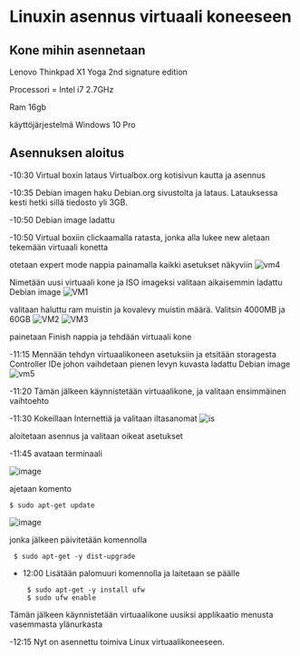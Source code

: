 # Linuxin asennus virtuaali koneeseen


## Kone mihin asennetaan
Lenovo Thinkpad X1 Yoga 2nd signature edition

Processori = Intel i7 2.7GHz

Ram 16gb

käyttöjärjestelmä Windows 10 Pro

## Asennuksen aloitus
-10:30 Virtual boxin lataus Virtualbox.org kotisivun kautta ja asennus

-10:35 Debian imagen haku Debian.org sivustolta ja lataus. Latauksessa kesti hetki sillä tiedosto yli 3GB. 

-10:50 Debian image ladattu

-10:50 Virtual boxiin clickaamalla ratasta, jonka alla lukee new aletaan tekemään virtuaali konetta

otetaan expert mode nappia painamalla kaikki asetukset näkyviin
![vm4](https://user-images.githubusercontent.com/112541753/213422360-59f31a04-44f5-4ed8-8a36-7b7117cdfcdd.JPG)


Nimetään uusi virtuaali kone ja ISO imageksi valitaan aikaisemmin ladattu Debian image
![VM1](https://user-images.githubusercontent.com/112541753/213416845-0092e788-b475-43ae-8350-9b85cb280b4a.JPG)


valitaan haluttu ram muistin ja kovalevy muistin määrä. Valitsin 4000MB ja 60GB
![VM2](https://user-images.githubusercontent.com/112541753/213422151-465bc8b7-e547-4a67-941e-d0372a590076.JPG)
![VM3](https://user-images.githubusercontent.com/112541753/213422257-42802c24-1bc8-4cf2-8479-1044edb65f82.JPG)


painetaan Finish nappia ja tehdään virtuaali kone

-11:15 Mennään tehdyn virtuaalikoneen asetuksiin ja etsitään storagesta Controller IDe johon vaihdetaan pienen levyn kuvasta ladattu Debian image
![vm5](https://user-images.githubusercontent.com/112541753/213422478-7ae928a7-7058-40c3-a381-0386f09210d0.JPG)


-11:20 Tämän jälkeen käynnistetään virtuaalikone, ja valitaan ensimmäinen vaihtoehto

-11:30 Kokeillaan Internettiä ja valitaan iltasanomat
![is](https://user-images.githubusercontent.com/112541753/213416290-69eabf82-3b7d-4f74-8022-0483f57b70a5.JPG)


aloitetaan asennus ja valitaan oikeat asetukset

-11:45 avataan terminaali

![image](https://user-images.githubusercontent.com/112541753/213418320-d76de074-755d-4073-80e3-fa063f8aedbe.png)

ajetaan komento 

    $ sudo apt-get update
![image](https://user-images.githubusercontent.com/112541753/213421157-10f95843-550b-4688-8e45-253ac43ddc12.png)

jonka jälkeen päivitetään  komennolla

     $ sudo apt-get -y dist-upgrade
   
   
- 12:00 
 Lisätään palomuuri komennolla ja laitetaan se päälle
 
       $ sudo apt-get -y install ufw
       $ sudo ufw enable

Tämän jälkeen käynnistetään virtuaalikone uusiksi applikaatio menusta vasemmasta ylänurkasta

-12:15 Nyt on asennettu toimiva Linux virtuaalikoneeseen.







